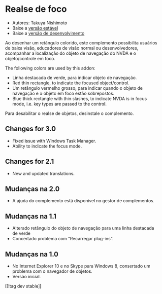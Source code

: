 # Realse de foco #

* Autores: Takuya Nishimoto
* Baixe a [versão estável][2]
* Baixe a [versão de desenvolvimento][1]

Ao desenhar um retângulo colorido, este complemento possibilita usuários de
baixa visão, educadores de visão normal ou desenvolvedores, acompanhar a
localização do objeto de navegação do NVDA e o objeto/controle em foco.

The following colors are used by this addon:

* Linha destacada de verde, para indicar objeto de navegação.
* Red thin rectangle, to indicate the focused object/control.
* Um retângulo vermelho grosso, para indicar quando o objeto de navegação e
  o objeto em foco estão sobrepostos.
* Blue thick rectangle with thin slashes, to indicate NVDA is in focus mode,
  i.e. key types are passed to the control.

Para desabilitar o realse de objetos, desinstale o complemento.

## Changes for 3.0 ##

* Fixed issue with Windows Task Manager.
* Ability to indicate the focus mode.

## Changes for 2.1 ##

* New and updated translations.

## Mudanças na 2.0 ##

* A ajuda do complemento está disponível no gestor de complementos.

## Mudanças na 1.1 ##

* Alterado retângulo do objeto de navegação para uma linha destacada de
  verde
* Concertado problema com "Recarregar plug-ins".

## Mudanças na 1.0 ##

* No Internet Explorer 10 e no Skype para Windows 8, consertado um problema
  com o navegador de objetos.
* Versão inicial.


[[!tag dev stable]]

[1]: http://addons.nvda-project.org/files/get.php?file=fh-dev

[2]: http://addons.nvda-project.org/files/get.php?file=fh
